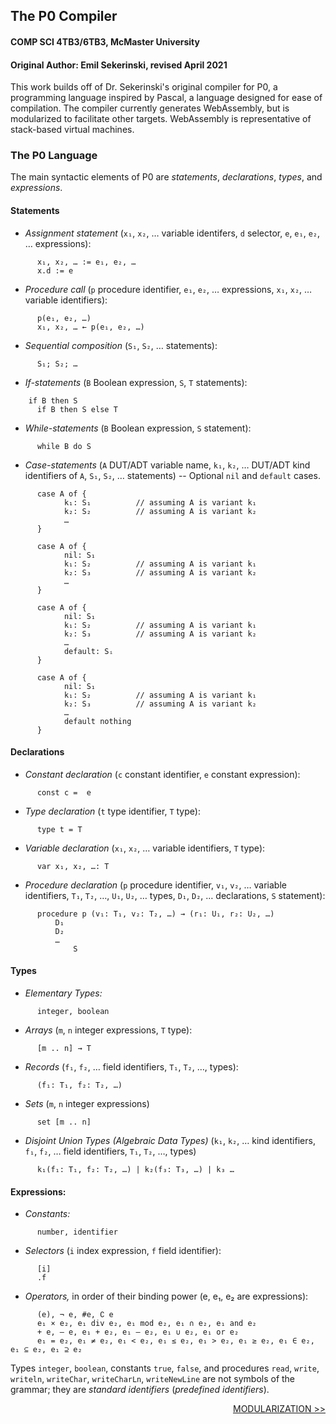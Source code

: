 ## The P0 Compiler
#### COMP SCI 4TB3/6TB3, McMaster University
#### Original Author: Emil Sekerinski, revised April 2021

This work builds off of Dr. Sekerinski's original compiler for P0, a programming language inspired by Pascal, a language designed for ease of compilation. The compiler currently generates WebAssembly, but is modularized to facilitate other targets. WebAssembly is representative of stack-based virtual machines.

### The P0 Language
The main syntactic elements of P0 are *statements*, *declarations*, *types*, and *expressions*.

#### Statements
* _Assignment statement_ (`x₁`, `x₂`, … variable identifers, `d` selector, `e`, `e₁`, `e₂`, … expressions):
```
      x₁, x₂, … := e₁, e₂, …
      x.d := e
```
* _Procedure call_ (`p` procedure identifier, `e₁`, `e₂`, … expressions, `x₁`, `x₂`, … variable identifiers):
```
      p(e₁, e₂, …)
      x₁, x₂, … ← p(e₁, e₂, …)
```
* _Sequential composition_ (`S₁`, `S₂`, … statements):
```
      S₁; S₂; …
```
* _If-statements_ (`B` Boolean expression, `S`, `T` statements):
```
	if B then S
      if B then S else T
```
* _While-statements_ (`B` Boolean expression, `S` statement):
```
      while B do S
```
* _Case-statements_ (`A` DUT/ADT variable name, `k₁`, `k₂`, … DUT/ADT kind identifiers of `A`, `S₁`, `S₂`, … statements) -- Optional `nil` and `default` cases.
```
      case A of {
            k₁: S₁          // assuming A is variant k₁
            k₂: S₂          // assuming A is variant k₂
            …
      }
```
```
      case A of {
            nil: S₁
            k₁: S₂          // assuming A is variant k₁
            k₂: S₃          // assuming A is variant k₂
            …
      }
```
```
      case A of {
            nil: S₁
            k₁: S₂          // assuming A is variant k₁
            k₂: S₃          // assuming A is variant k₂
            …
            default: Sᵢ
      }
```
```
      case A of {
            nil: S₁
            k₁: S₂          // assuming A is variant k₁
            k₂: S₃          // assuming A is variant k₂
            …
            default nothing
      }
```
#### Declarations
* _Constant declaration_ (`c` constant identifier, `e` constant expression):
```
      const c =  e
```
* _Type declaration_ (`t` type identifier, `T` type):
```
      type t = T
```
* _Variable declaration_ (`x₁`, `x₂`, … variable identifiers, `T` type):
```
      var x₁, x₂, …: T
```
* _Procedure declaration_ (`p` procedure identifier, `v₁`, `v₂`, … variable identifiers, `T₁`, `T₂`, …, `U₁`, `U₂`, … types, `D₁`, `D₂`, … declarations, `S` statement):
```
      procedure p (v₁: T₁, v₂: T₂, …) → (r₁: U₁, r₂: U₂, …)
          D₁
          D₂
          …
              S
```
#### Types
* _Elementary Types:_
```
      integer, boolean
```
* _Arrays_ (`m`, `n` integer expressions, `T` type):
```
      [m .. n] → T
```
* _Records_ (`f₁`, `f₂`, … field identifiers, `T₁`, `T₂`, …, types):
```
      (f₁: T₁, f₂: T₂, …)
```
* _Sets_ (`m`, `n` integer expressions)
```
      set [m .. n]
```
* _Disjoint Union Types (Algebraic Data Types)_ (`k₁`, `k₂`, … kind identifiers, `f₁`, `f₂`, … field identifiers, `T₁`, `T₂`, …, types)
```
      k₁(f₁: T₁, f₂: T₂, …) | k₂(f₃: T₃, …) | k₃ …
```

#### Expressions:
* _Constants:_
```
	  number, identifier
```
* _Selectors_ (`i` index expression, `f` field identifier):
```
      [i]
      .f
```
* _Operators,_ in order of their binding power (e, e₁, e₂ are expressions):
```
	  (e), ¬ e, #e, ∁ e
      e₁ × e₂, e₁ div e₂, e₁ mod e₂, e₁ ∩ e₂, e₁ and e₂
      + e, – e, e₁ + e₂, e₁ – e₂, e₁ ∪ e₂, e₁ or e₂
      e₁ = e₂, e₁ ≠ e₂, e₁ < e₂, e₁ ≤ e₂, e₁ > e₂, e₁ ≥ e₂, e₁ ∈ e₂, e₁ ⊆ e₂, e₁ ⊇ e₂
```

Types `integer`, `boolean`, constants `true`, `false`, and procedures `read`, `write`, `writeln`, `writeChar`, `writeCharLn`, `writeNewLine` are not symbols of the grammar; they are _standard identifiers_ (*predefined identifiers*).


<a style="float:right" href="MODULARIZATION.md">MODULARIZATION \>\></a>
